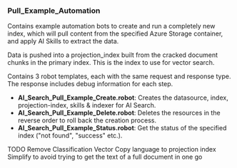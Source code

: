 ### Pull_Example_Automation
Contains example automation bots to create and run a completely new index, which will pull content from the specified Azure Storage container, and apply AI Skills to extract the data.

Data is pushed into a projection_index built from the cracked document chunks in the primary index. This is the index to use for vector search. 

Contains 3 robot templates, each with the same request and response type. The response includes debug information for each step.
 - **AI_Search_Pull_Example_Create.robot**: Creates the datasource, index, projection-index, skills & indexer for AI Search.
 - **AI_Search_Pull_Example_Delete.robot**: Deletes the resources in the reverse order to roll back the creation process. 
 - **AI_Search_Pull_Example_Status.robot**: Get the status of the specified index ("not found", "success" etc.).

 TODO
    Remove Classification Vector
    Copy language to projection index
    Simplify to avoid trying to get the text of a full document in one go 

    